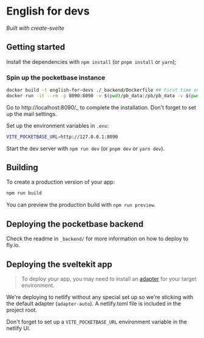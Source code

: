 # English for devs

*Built with create-svelte*

## Getting started

Install the dependencies with `npm install` (or `pnpm install` or `yarn`);

### Spin up the pocketbase instance

```bash 
docker build -t english-for-devs ./_backend/Dockerfile ## First time only
docker run -it --rm -p 8090:8090 -v $(pwd)/pb_data:/pb/pb_data -v $(pwd)/pb_public:/pb/pb_public english-for-devs
```

Go to http://localhost:8090/_ to complete the installation. Don't forget to set up the mail settings. 

Set up the environment variables in `.env`:

```bash
VITE_POCKETBASE_URL=http://127.0.0.1:8090
```

Start the dev server with `npm run dev` (or `pnpm dev` or `yarn dev`).


## Building

To create a production version of your app:

```bash
npm run build
```

You can preview the production build with `npm run preview`.

## Deploying the pocketbase backend

Check the readme in `_backend/` for more information on how to deploy to fly.io.

## Deploying the sveltekit app

> To deploy your app, you may need to install an [adapter](https://kit.svelte.dev/docs/adapters) for your target environment.

We're deploying to netlify without any special set up so we're sticking with the default adapter (`adapter-auto`). A netlify.toml file is included in the project root.

Don't forget to set up a `VITE_POCKETBASE_URL` environment variable in the netlify UI.

